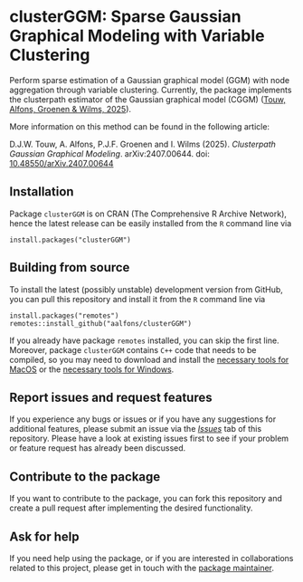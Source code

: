 # clusterGGM: Sparse Gaussian Graphical Modeling with Variable Clustering

Perform sparse estimation of a Gaussian graphical model (GGM) with node aggregation through variable clustering. Currently, the package implements the clusterpath estimator of the Gaussian graphical model (CGGM) ([Touw, Alfons, Groenen & Wilms, 2025](https://doi.org/10.48550/arXiv.2407.00644)).

More information on this method can be found in the following article:

D.J.W. Touw, A. Alfons, P.J.F. Groenen and I. Wilms (2025). *Clusterpath Gaussian Graphical Modeling*. arXiv:2407.00644. doi: [10.48550/arXiv.2407.00644](https://doi.org/10.48550/arXiv.2407.00644)


## Installation

Package `clusterGGM` is on CRAN (The Comprehensive R Archive Network),
hence the latest release can be easily installed from the `R` command
line via

```
install.packages("clusterGGM")
```


## Building from source

To install the latest (possibly unstable) development version from
GitHub, you can pull this repository and install it from the `R` command
line via

```
install.packages("remotes")
remotes::install_github("aalfons/clusterGGM")
```

If you already have package `remotes` installed, you can skip the first line.  Moreover, package `clusterGGM` contains `C++` code that needs to be compiled, so you may need to download and install the [necessary tools for MacOS](https://cran.r-project.org/bin/macosx/tools/) or the [necessary tools for Windows](https://cran.r-project.org/bin/windows/Rtools/).


## Report issues and request features

If you experience any bugs or issues or if you have any suggestions for additional features, please submit an issue via the [*Issues*](https://github.com/aalfons/clusterGGM/issues) tab of this repository.  Please have a look at existing issues first to see if your problem or feature request has already been discussed.


## Contribute to the package

If you want to contribute to the package, you can fork this repository and create a pull request after implementing the desired functionality.


## Ask for help

If you need help using the package, or if you are interested in collaborations related to this project, please get in touch with the [package maintainer](https://personal.eur.nl/alfons/).

